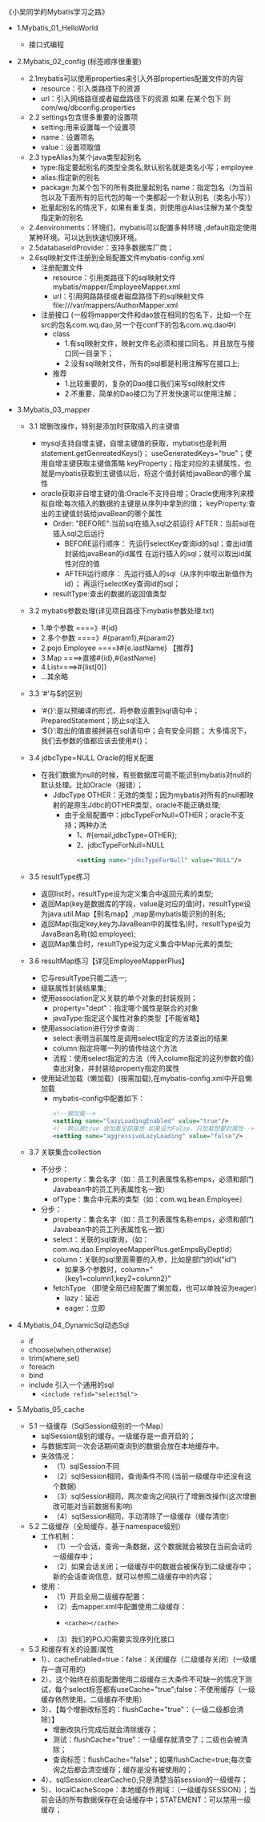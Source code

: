 《小吴同学的Mybatis学习之路》

- 1.Mybatis_01_HelloWorld 
  - 接口式编程
  

- 2.Mybatis_02_config (标签顺序很重要)
  - 2.1mybatis可以使用properties来引入外部properties配置文件的内容
     - resource：引入类路径下的资源
     - url：引入网络路径或者磁盘路径下的资源
     		如果 在某个包下 则com/wq/dbconfig.properties
  - 2.2 settings包含很多重要的设置项
     - setting:用来设置每一个设置项
     - name：设置项名
     - value：设置项取值
  - 2.3 typeAlias为某个java类型起别名
     - type:指定要起别名的类型全类名;默认别名就是类名小写；employee
     - alias:指定新的别名 
     - package:为某个包下的所有类批量起别名 name：指定包名（为当前包以及下面所有的后代包的每一个类都起一个默认别名（类名小写））
     - 批量起别名的情况下，如果有重复类，则使用@Alias注解为某个类型指定新的别名
  - 2.4environments：环境们，mybatis可以配置多种环境 ,default指定使用某种环境。可以达到快速切换环境。
  - 2.5databaseIdProvider：支持多数据库厂商；
  - 2.6sql映射文件注册到全局配置文件mybatis-config.xml
     - 注册配置文件
        - resource：引用类路径下的sql映射文件 mybatis/mapper/EmployeeMapper.xml
        - url：引用网路路径或者磁盘路径下的sql映射文件 file:///var/mappers/AuthorMapper.xml
     - 注册接口 (一般将mapper文件和dao放在相同的包名下，比如一个在src的包名com.wq.dao,另一个在conf下的包名com.wq.dao中)
       - class
            - 1.有sql映射文件，映射文件名必须和接口同名，并且放在与接口同一目录下；
            - 2.没有sql映射文件，所有的sql都是利用注解写在接口上;
       - 推荐
           	- 1.比较重要的，复杂的Dao接口我们来写sql映射文件
           	- 2.不重要，简单的Dao接口为了开发快速可以使用注解；
  
- 3.Mybatis_03_mapper
  - 3.1 增删改操作，特别是添加时获取插入的主键值
     - mysql支持自增主键，自增主键值的获取，mybatis也是利用statement.getGenreatedKeys()；
       	   useGeneratedKeys="true"；使用自增主键获取主键值策略
       	   keyProperty；指定对应的主键属性，也就是mybatis获取到主键值以后，将这个值封装给javaBean的哪个属性
     - oracle获取非自增主键的值:Oracle不支持自增；Oracle使用序列来模拟自增;每次插入的数据的主键是从序列中拿到的值；
       	 keyProperty:查出的主键值封装给javaBean的哪个属性
         - Order: "BEFORE":当前sql在插入sql之前运行
                   AFTER：当前sql在插入sql之后运行
           - BEFORE运行顺序：
             先运行selectKey查询id的sql；查出id值封装给javaBean的id属性
             在运行插入的sql；就可以取出id属性对应的值
            - AFTER运行顺序：
             先运行插入的sql（从序列中取出新值作为id）；
             再运行selectKey查询id的sql；
         - resultType:查出的数据的返回值类型
  - 3.2 mybatis参数处理(详见项目路径下mybatis参数处理.txt)
    - 1.单个参数 ====》#{id}
    - 2.多个参数 ====》#{param1},#{param2}
    - 2.pojo Employee ====》#{e.lastName}  【推荐】
    - 3.Map ====>直接#{id},#{lastName} 
    - 4.List====>#{list[0]}
    - ...其余略
    
  - 3.3 ‘#’与$的区别
    - ‘#{}’:是以预编译的形式，将参数设置到sql语句中；PreparedStatement；防止sql注入
	- ‘${}’:取出的值直接拼装在sql语句中；会有安全问题；
		大多情况下，我们去参数的值都应该去使用#{}；                    
                     
  - 3.4 jdbcType=NULL Oracle的相关配置
    - 在我们数据为null的时候，有些数据库可能不能识别mybatis对null的默认处理。比如Oracle（报错）；
    	- JdbcType OTHER：无效的类型；因为mybatis对所有的null都映射的是原生Jdbc的OTHER类型，oracle不能正确处理;
    		- 由于全局配置中：jdbcTypeForNull=OTHER；oracle不支持；两种办法
    		  - 1、#{email,jdbcType=OTHER};
    		  - 2、jdbcTypeForNull=NULL  
    		    ```xml
    		    <setting name="jdbcTypeForNull" value="NULL"/>
    		    ```
  - 3.5 resultType练习
     - 返回list时，resultType设为定义集合中返回元素的类型;
     - 返回Map(key是数据库的字段，value是对应的值)时，resultType设为java.util.Map【别名map】,map是mybatis能识别的别名;
     - 返回Map(指定key,key为JavaBean中的属性名)时，resultType设为JavaBean名称(如:employee);
     - 返回Map集合时，resultType设为定义集合中Map元素的类型;
  - 3.6 resultMap练习【详见EmployeeMapperPlus】
      - 它与resultType只能二选一;
      - 级联属性封装结果集;
      - 使用association定义关联的单个对象的封装规则；
         - property="dept"：指定哪个属性是联合的对象
         - javaType:指定这个属性对象的类型【不能省略】
      - 使用association进行分步查询：
         - select:表明当前属性是调用select指定的方法查出的结果
         - column:指定将哪一列的值传给这个方法
         - 流程：使用select指定的方法（传入column指定的这列参数的值）查出对象，并封装给property指定的属性   
      - 使用延迟加载（懒加载）(按需加载),在mybatis-config.xml中开启懒加载
           - mybatis-config中配置如下：
                ```xml
                <!--懒加载-->
                <setting name="lazyLoadingEnabled" value="true"/>
                <!--默认是true 会加载全部属性 如果设为False，只加载想要的属性-->
                <setting name="aggressiveLazyLoading" value="false"/>
              ```

  - 3.7 关联集合collection
     - 不分步：
        - property：集合名字（如：员工列表属性名称emps，必须和部门Javabean中的员工列表属性名一致）
        - ofType：集合中元素的类型（如：com.wq.bean.Employee）
     - 分步：
        - property：集合名字（如：员工列表属性名称emps，必须和部门Javabean中的员工列表属性名一致）
        - select：关联的sql查询，（如：com.wq.dao.EmployeeMapperPlus.getEmpsByDeptId） 
        - column：关联的sql里面需要的入参，比如是部门的id("id")
           - 如果多个参数时，column="{key1=column1,key2=column2}"
        - fetchType （即使全局已经配置了懒加载，也可以单独设为eager）
           - lazy：延迟
           - eager：立即
           
- 4.Mybatis_04_DynamicSql动态Sql
  - if
  - choose(when,otherwise)
  - trim(where,set)
  - foreach
  - bind
  - include 引入一个通用的sql
     - ```<include refid="selectSql">```

- 5.Mybatis_05_cache
  - 5.1 一级缓存（SqlSession级别的一个Map）
     - sqlSession级别的缓存。一级缓存是一直开启的；
     - 与数据库同一次会话期间查询到的数据会放在本地缓存中。
     - 失效情况：
        - （1）sqlSession不同
        - （2）sqlSession相同，查询条件不同.(当前一级缓存中还没有这个数据)
        - （3）sqlSession相同，两次查询之间执行了增删改操作(这次增删改可能对当前数据有影响)
        - （4）sqlSession相同，手动清除了一级缓存（缓存清空）
  - 5.2 二级缓存（全局缓存，基于namespace级别）
     - 工作机制：
        - （1）一个会话，查询一条数据，这个数据就会被放在当前会话的一级缓存中；
        - （2）如果会话关闭；一级缓存中的数据会被保存到二级缓存中；新的会话查询信息，就可以参照二级缓存中的内容；
     - 使用：
        - （1）开启全局二级缓存配置：<setting name="cacheEnabled" value="true"/>
        - （2）去mapper.xml中配置使用二级缓存：
            *     <cache></cache>
        - （3）我们的POJO需要实现序列化接口
  - 5.3 和缓存有关的设置/属性
     - 1）、cacheEnabled=true：false：关闭缓存（二级缓存关闭）(一级缓存一直可用的)
     - 2）、这个始终在前面配置使用二级缓存三大条件不可缺一的情况下测试，每个select标签都有useCache="true";false：不使用缓存（一级缓存依然使用，二级缓存不使用）
     - 3）、【每个增删改标签的：flushCache="true"：（一级二级都会清除）】
         - 增删改执行完成后就会清除缓存；
         - 测试：flushCache="true"：一级缓存就清空了；二级也会被清除；
         - 查询标签：flushCache="false"；如果flushCache=true;每次查询之后都会清空缓存；缓存是没有被使用的；
     - 4）、sqlSession.clearCache();只是清楚当前session的一级缓存；
     - 5）、localCacheScope：本地缓存作用域：（一级缓存SESSION）；当前会话的所有数据保存在会话缓存中；STATEMENT：可以禁用一级缓存；          